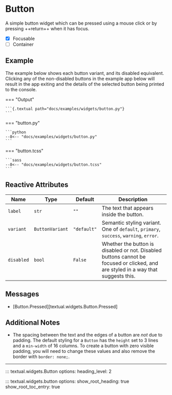 # Button


A simple button widget which can be pressed using a mouse click or by pressing ++return++
when it has focus.

- [x] Focusable
- [ ] Container

## Example

The example below shows each button variant, and its disabled equivalent.
Clicking any of the non-disabled buttons in the example app below will result in the app exiting and the details of the selected button being printed to the console.

=== "Output"

    ```{.textual path="docs/examples/widgets/button.py"}
    ```

=== "button.py"

    ```python
    --8<-- "docs/examples/widgets/button.py"
    ```

=== "button.tcss"

    ```sass
    --8<-- "docs/examples/widgets/button.tcss"
    ```

## Reactive Attributes

| Name       | Type            | Default     | Description                                                                                                                       |
|------------|-----------------|-------------|-----------------------------------------------------------------------------------------------------------------------------------|
| `label`    | `str`           | `""`        | The text that appears inside the button.                                                                                          |
| `variant`  | `ButtonVariant` | `"default"` | Semantic styling variant. One of `default`, `primary`, `success`, `warning`, `error`.                                             |
| `disabled` | `bool`          | `False`     | Whether the button is disabled or not. Disabled buttons cannot be focused or clicked, and are styled in a way that suggests this. |

## Messages

- [Button.Pressed][textual.widgets.Button.Pressed]

## Additional Notes

- The spacing between the text and the edges of a button are _not_ due to padding. The default styling for a `Button` has the `height` set to 3 lines and a `min-width` of 16 columns. To create a button with zero visible padding, you will need to change these values and also remove the border with `border: none;`.

---


::: textual.widgets.Button
    options:
      heading_level: 2

::: textual.widgets.button
    options:
      show_root_heading: true
      show_root_toc_entry: true
